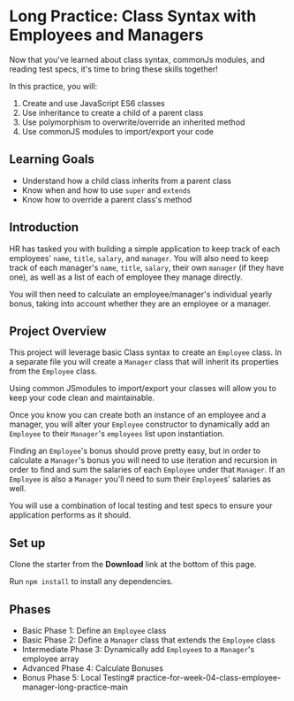 # Long Practice: Class Syntax with Employees and Managers

Now that you've learned about class syntax, commonJs modules, and reading 
test specs, it's time to bring these skills together!

In this practice, you will:
1. Create and use JavaScript ES6 classes
2. Use inheritance to create a child of a parent class
3. Use polymorphism to overwrite/override an inherited method
4. Use commonJS modules to import/export your code

## Learning Goals

* Understand how a child class inherits from a parent class
* Know when and how to use `super` and `extends`
* Know how to override a parent class's method

## Introduction

HR has tasked you with building a simple application to keep track of each 
employees' `name`, `title`, `salary`, and `manager`. You will also need to
keep track of each manager's `name`, `title`, `salary`, their own `manager` 
(if they have one), as well as a list of each of employee they manage directly.

You will then need to calculate an employee/manager's individual yearly bonus, 
taking into account whether they are an employee or a manager.

## Project Overview

This project will leverage basic Class syntax to create an `Employee` class. 
In a separate file you will create a `Manager` class that will inherit its 
properties from the `Employee` class. 

Using common JSmodules to import/export your classes will allow you to keep your
code clean and maintainable.  

Once you know you can create both an instance of an employee and a manager, you
will alter your `Employee` constructor to dynamically add an `Employee` to 
their `Manager`'s `employees` list upon instantiation.

Finding an `Employee`'s bonus should prove pretty easy, but in order to 
calculate a `Manager`'s bonus you will need to use iteration and recursion
in order to find and sum the salaries of each `Employee` under that `Manager`.
If an `Employee` is also a `Manager` you'll need to sum their `Employee`s' 
salaries as well.

You will use a combination of local testing and test specs to ensure your 
application performs as it should.

## Set up

Clone the starter from the **Download** link at the bottom of this page.

Run ```npm install``` to install any dependencies.

## Phases

* Basic Phase 1: Define an `Employee` class 
* Basic Phase 2: Define a `Manager` class that extends the `Employee` class
* Intermediate Phase 3: Dynamically add `Employee`s to a `Manager`'s employee
array
* Advanced Phase 4: Calculate Bonuses
* Bonus Phase 5: Local Testing# practice-for-week-04-class-employee-manager-long-practice-main
